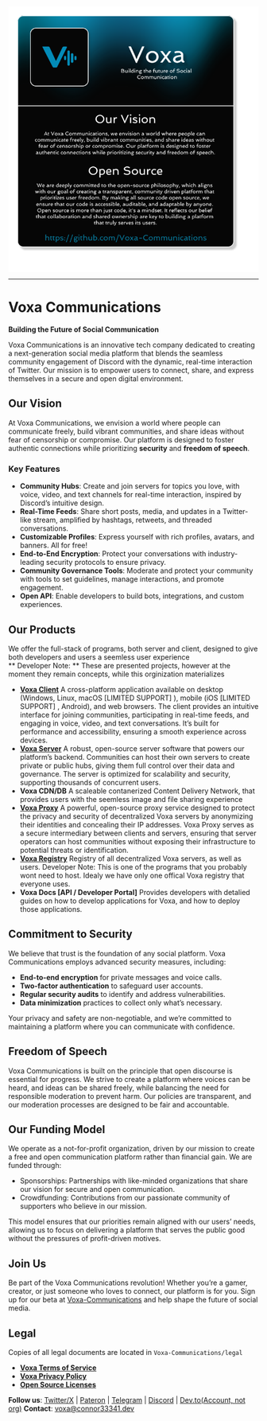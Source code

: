 <p><img align="center" src="card.png"></p>

---

# Voxa Communications

**Building the Future of Social Communication**

Voxa Communications is an innovative tech company dedicated to creating a next-generation social media platform that blends the seamless community engagement of Discord with the dynamic, real-time interaction of Twitter. Our mission is to empower users to connect, share, and express themselves in a secure and open digital environment.

## Our Vision
At Voxa Communications, we envision a world where people can communicate freely, build vibrant communities, and share ideas without fear of censorship or compromise. Our platform is designed to foster authentic connections while prioritizing **security** and **freedom of speech**.

### Key Features
- **Community Hubs**: Create and join servers for topics you love, with voice, video, and text channels for real-time interaction, inspired by Discord’s intuitive design.
- **Real-Time Feeds**: Share short posts, media, and updates in a Twitter-like stream, amplified by hashtags, retweets, and threaded conversations.
- **Customizable Profiles**: Express yourself with rich profiles, avatars, and banners. All for free!
- **End-to-End Encryption**: Protect your conversations with industry-leading security protocols to ensure privacy.
- **Community Governance Tools**:  Moderate and protect your community with tools to set guidelines, manage interactions, and promote engagement.
- **Open API**: Enable developers to build bots, integrations, and custom experiences.

## Our Products
We offer the full-stack of programs, both server and client, designed to give both developers and users a seemless user experience \
** Developer Note: ** These are presented projects, however at the moment they remain concepts, while this orginization materializes
 - **[Voxa Client](https://github.com/Voxa-Communications/VoxaCommunications-Client)** A cross-platform application available on desktop (Windows, Linux, macOS [LIMITED SUPPORT] ), mobile (iOS [LIMITED SUPPORT] , Android), and web browsers. The client provides an intuitive interface for joining communities, participating in real-time feeds, and engaging in voice, video, and text conversations. It’s built for performance and accessibility, ensuring a smooth experience across devices.
 - **[Voxa Server](https://github.com/Voxa-Communications/VoxaCommunications-Server)** A robust, open-source server software that powers our platform’s backend. Communities can host their own servers to create private or public hubs, giving them full control over their data and governance. The server is optimized for scalability and security, supporting thousands of concurrent users.
 - **Voxa CDN/DB** A scaleable contanerized Content Delivery Network, that provides users with the seemless image and file sharing experience
 - **[Voxa Proxy](https://github.com/Voxa-Communications/VoxaCommunications-Proxy)** A powerful, open-source proxy service designed to protect the privacy and security of decentralized Voxa servers by anonymizing their identities and concealing their IP addresses. Voxa Proxy serves as a secure intermediary between clients and servers, ensuring that server operators can host communities without exposing their infrastructure to potential threats or identification.
 - **[Voxa Registry](https://github.com/Voxa-Communications/VoxaCommunications-Registry)** Registry of all decentralized Voxa servers, as well as users. Developer Note: This is one of the programs that you probably wont need to host. Idealy we have only one offical Voxa registry that everyone uses.
 - **Voxa Docs [API / Developer Portal]** Provides developers with detalied guides on how to develop applications for Voxa, and how to deploy those applications.

## Commitment to Security
We believe that trust is the foundation of any social platform. Voxa Communications employs advanced security measures, including:
- **End-to-end encryption** for private messages and voice calls.
- **Two-factor authentication** to safeguard user accounts.
- **Regular security audits** to identify and address vulnerabilities.
- **Data minimization** practices to collect only what’s necessary.

Your privacy and safety are non-negotiable, and we’re committed to maintaining a platform where you can communicate with confidence.

## Freedom of Speech
Voxa Communications is built on the principle that open discourse is essential for progress. We strive to create a platform where voices can be heard, and ideas can be shared freely, while balancing the need for responsible moderation to prevent harm. Our policies are transparent, and our moderation processes are designed to be fair and accountable.

## Our Funding Model
We operate as a not-for-profit organization, driven by our mission to create a free and open communication platform rather than financial gain. We are funded through:
 - Sponsorships: Partnerships with like-minded organizations that share our vision for secure and open communication.
 - Crowdfunding: Contributions from our passionate community of supporters who believe in our mission.

This model ensures that our priorities remain aligned with our users’ needs, allowing us to focus on delivering a platform that serves the public good without the pressures of profit-driven motives.

## Join Us
Be part of the Voxa Communications revolution! Whether you’re a gamer, creator, or just someone who loves to connect, our platform is for you. Sign up for our beta at [Voxa-Communications](https://voxa-communications.github.io) and help shape the future of social media.

## Legal
Copies of all legal documents are located in `Voxa-Communications/legal`
 - **[Voxa Terms of Service](https://github.com/Voxa-Communications/legal/raw/refs/heads/main/documents/TOS.txt)**
 - **[Voxa Privacy Policy](https://github.com/Voxa-Communications/legal/raw/refs/heads/main/documents/PrivacyPolicy.txt)**
 - **[Open Source Licenses]()**

**Follow us**: [Twitter/X](https://x.com/VoxaOffical) | [Pateron](https://patreon.com/VoxaCommunications) | [Telegram](https://t.me/voxacommunications) | [Discord](https://discord.gg/EDtPX5E4D4) | [Dev.to(Account, not org)](https://dev.to/voxacommunications-account)
**Contact**: voxa@connor33341.dev

